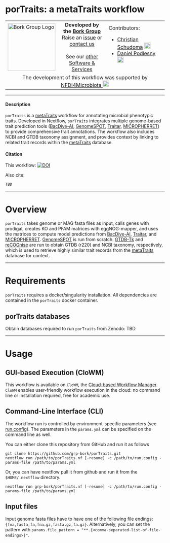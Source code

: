 # porTraits: a metaTraits workflow
<table>
  <tr width="100%">
    <td width="150px">
      <a href="https://www.bork.embl.de/"><img src="https://www.bork.embl.de/assets/img/normal_version.png" alt="Bork Group Logo" width="150px" height="auto"></a>
    </td>
    <td width="425px" align="center">
      <b>Developed by the <a href="https://www.bork.embl.de/">Bork Group</a></b><br>
      Raise an <a href="https://github.com/grp-bork/porTraits/issues">issue</a> or <a href="mailto:N4M@embl.de">contact us</a><br><br>
      See our <a href="https://www.bork.embl.de/services.html">other Software & Services</a>
    </td>
    <td width="500px">
      Contributors:<br>
      <ul>
        <li>
          <a href="https://github.com/cschu/">Christian Schudoma</a> <a href="https://orcid.org/0000-0003-1157-1354"><img src="https://orcid.org/assets/vectors/orcid.logo.icon.svg" alt="ORCID icon" width="20px" height="20px"></a><br>
        </li>
        <li>
          <a href="https://github.com/danielpodlesny/">Daniel Podlesny</a> <a href="https://orcid.org/0000-0002-5685-0915"><img src="https://orcid.org/assets/vectors/orcid.logo.icon.svg" alt="ORCID icon" width="20px" height="20px"></a><br>
        </li>
      </ul>
    </td>
  </tr>
  <tr>
    <td colspan="3" align="center">The development of this workflow was supported by <a href="https://www.nfdi4microbiota.de/">NFDI4Microbiota <img src="https://github.com/user-attachments/assets/1e78f65e-9828-46c0-834c-0ed12ca9d5ed" alt="NFDI4Microbiota icon" width="20px" height="20px"></a> 
</td>
  </tr>
</table>


---
#### Description
`porTraits` is a [metaTraits](https://metaTraits.embl.de/) workflow for annotating microbial phenotypic traits. Developed in Nextflow, `porTraits` integrates multiple genome-based trait prediction tools ([BacDive-AI](https://github.com/LeibnizDSMZ/bacdive-AI/), [GenomeSPOT](https://github.com/cultivarium/GenomeSPOT), [Traitar](https://github.com/hzi-bifo/traitar), [MICROPHERRET](https://github.com/MetabioinfomicsLab/MICROPHERRET/)) to provide comprehensive trait annotations. The workflow also includes NCBI and GTDB taxonomy assignment, and provides context by linking to related trait records within the [metaTraits](https://metaTraits.embl.de/) database. 

#### Citation
This workflow: [![DOI](https://zenodo.org/badge/1015960396.svg)](https://doi.org/10.5281/zenodo.16809306)


Also cite:
```
TBD
```

---
# Overview
`porTraits` takes genome or MAG fasta files as input, calls genes with prodigal, creates KO and PFAM matrices with eggNOG-mapper, and uses the matrices to compute model predictions from [BacDive-AI](https://github.com/LeibnizDSMZ/bacdive-AI/), [Traitar](https://github.com/hzi-bifo/traitar), and [MICROPHERRET](https://github.com/MetabioinfomicsLab/MICROPHERRET/). [GenomeSPOT](https://github.com/cultivarium/GenomeSPOT) is run from scratch. [GTDB-Tk](https://github.com/Ecogenomics/GTDBTk) and [reCOGnise](https://github.com/grp-bork/reCOGnise/) are run to obtain GTDB (r220) and NCBI taxonomy, respectively, which is used to retrieve highly similar trait records from the [metaTraits](https://metaTraits.embl.de/) database for context.


---
# Requirements

`porTraits` requires a docker/singularity installation. All dependencies are contained in the `porTraits` docker container.

## porTraits databases

Obtain databases required to run `porTraits` from Zenodo: TBD

---
# Usage
## GUI-based Execution (CloWM)
This workflow is available on `CloWM`, the [Cloud-based Workflow Manager](https://clowm.bi.denbi.de/workflows/). `CloWM` enables user-friendly workflow execution in the cloud: no command line or installation required, free for academic use.

## Command-Line Interface (CLI)
The workflow run is controlled by environment-specific parameters (see [run.config](https://github.com/grp-bork/porTraits/blob/main/config/run.config)). The parameters in the `params.yml` can be specified on the command line as well.

You can either clone this repository from GitHub and run it as follows
```
git clone https://github.com/grp-bork/porTraits.git
nextflow run /path/to/porTraits.nf [-resume] -c /path/to/run.config -params-file /path/to/params.yml
```

Or, you can have nextflow pull it from github and run it from the `$HOME/.nextflow` directory.
```
nextflow run grp-bork/porTraits.nf [-resume] -c /path/to/run.config -params-file /path/to/params.yml
```

## Input files
Input genome fasta files have to have one of the following file endings: `{fna,fasta,fa,fna.gz,fasta.gz,fa.gz}`. Alternatively, you can set the pattern with
`params.file_pattern = "**.{<comma-separated-list-of-file-endings>}"`.


